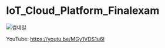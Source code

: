 # IoT_Cloud_Platform_Finalexam
![썸네일](https://user-images.githubusercontent.com/96225214/205453358-2e6c39f8-7763-4272-a374-717ad1464420.png)

YouTube: https://youtu.be/MGy1VDS1u6I
